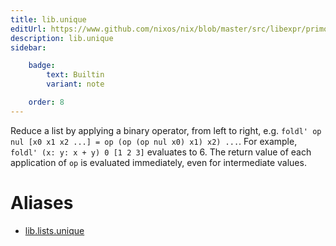 ```yaml
---
title: lib.unique
editUrl: https://www.github.com/nixos/nix/blob/master/src/libexpr/primops.cc
description: lib.unique
sidebar:

    badge:
        text: Builtin
        variant: note

    order: 8
---
```


Reduce a list by applying a binary operator, from left to right,
e.g. `foldl' op nul [x0 x1 x2 ...] = op (op (op nul x0) x1) x2)
...`. For example, `foldl' (x: y: x + y) 0 [1 2 3]` evaluates to 6.
The return value of each application of `op` is evaluated immediately,
even for intermediate values.


# Aliases

- [lib.lists.unique](/nix-doc-comments/reference/lib/lists/lib-lists-unique)


